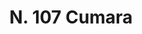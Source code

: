 ---
title: "N. 107 Cumara"
permalink: "/edition/plant107/"
plant-name: "N. 107"
plant-number: "107"
plant-xml: "/assets/xml/plant107.xml"
plant-img1: "/assets/img/plant107_verso.jpg"
plant-img2: "/assets/img/plant107.jpg"
plant-title: "N. 107 Cumara"
plant-wfo-link: "http://www.worldfloraonline.org/taxon/wfo-0000543204"
plant-kew-link: "https://powo.science.kew.org/taxon/urn:lsid:ipni.org:names:326526-1"
plant-taxon-content: "Arbutus Unedo L."
layout: single-xml
---